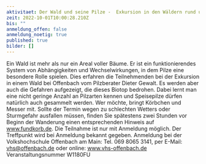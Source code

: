 ```yaml
---
aktivitaet: Der Wald und seine Pilze -  Exkursion in den Wäldern rund um Offenbach
zeit: 2022-10-01T10:00:28.210Z
bis: ""
anmeldung_offen: false
anmeldung_noetig: true
published: true
bilder: []
---
```

Ein Wald ist mehr als nur ein Areal voller Bäume. Er ist ein funktionierendes System von Abhängigkeiten und Wechselwirkungen, in dem Pilze eine besondere Rolle spielen. Dies erfahren die Teilnehmenden bei der Exkursion in einem Wald bei Offenbach vom Pilzberater Dieter Gewalt.
Es werden aber auch die Gefahren aufgezeigt, die dieses Biotop bedrohen. Dabei lernt man eine nicht geringe Anzahl an Pilzarten kennen und Speisepilze dürfen natürlich auch gesammelt werden. Wer möchte, bringt Körbchen und Messer mit.
Sollte der Termin wegen zu schlechten Wetters oder Sturmgefahr ausfallen müssen, finden Sie spätestens zwei Stunden vor Beginn der Wanderung einen entsprechenden Hinweis auf www.fundkorb.de.
Die Teilnahme ist nur mit Anmeldung möglich. Der Treffpunkt wird bei Anmeldung bekannt gegeben.
Anmeldung bei der Volkshochschule Offenbach am Main: 
Tel. 069 8065 3141, per E-Mail: vhs@offenbach.de oder online: www.vhs-offenbach.de
Veranstaltungsnummer W1180FU

